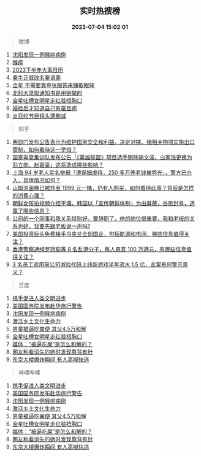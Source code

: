 <div align="center"><h2>实时热搜榜</h2><h4>2023-07-04 15:02:01</h4></div>

> 微博  

1. [沈阳发现一例猴痘病例](https://s.weibo.com/weibo?q=%23%E6%B2%88%E9%98%B3%E5%8F%91%E7%8E%B0%E4%B8%80%E4%BE%8B%E7%8C%B4%E7%97%98%E7%97%85%E4%BE%8B%23&t=31&band_rank=1&Refer=top)<br />
2. [猴痘](https://s.weibo.com/weibo?q=%E7%8C%B4%E7%97%98&t=31&band_rank=2&Refer=top)<br />
3. [2023下半年大事日历](https://s.weibo.com/weibo?q=%232023%E4%B8%8B%E5%8D%8A%E5%B9%B4%E5%A4%A7%E4%BA%8B%E6%97%A5%E5%8E%86%23&t=31&band_rank=3&Refer=top)<br />
4. [秦牛正威改名秦语鹿](https://s.weibo.com/weibo?q=%23%E7%A7%A6%E7%89%9B%E6%AD%A3%E5%A8%81%E6%94%B9%E5%90%8D%E7%A7%A6%E8%AF%AD%E9%B9%BF%23&t=31&band_rank=4&Refer=top)<br />
5. [金星 不需要靠夸张服饰来赚取眼球](https://s.weibo.com/weibo?q=%E9%87%91%E6%98%9F%20%E4%B8%8D%E9%9C%80%E8%A6%81%E9%9D%A0%E5%A4%B8%E5%BC%A0%E6%9C%8D%E9%A5%B0%E6%9D%A5%E8%B5%9A%E5%8F%96%E7%9C%BC%E7%90%83&t=31&band_rank=5&Refer=top)<br />
6. [北科大录取通知书是用钢做的](https://s.weibo.com/weibo?q=%23%E5%8C%97%E7%A7%91%E5%A4%A7%E5%BD%95%E5%8F%96%E9%80%9A%E7%9F%A5%E4%B9%A6%E6%98%AF%E7%94%A8%E9%92%A2%E5%81%9A%E7%9A%84%23&t=31&band_rank=6&Refer=top)<br />
7. [金星吐槽女明星走红毯捂胸口](https://s.weibo.com/weibo?q=%23%E9%87%91%E6%98%9F%E5%90%90%E6%A7%BD%E5%A5%B3%E6%98%8E%E6%98%9F%E8%B5%B0%E7%BA%A2%E6%AF%AF%E6%8D%82%E8%83%B8%E5%8F%A3%23&t=31&band_rank=7&Refer=top)<br />
8. [婚检后才知道自己有蚕豆病](https://s.weibo.com/weibo?q=%23%E5%A9%9A%E6%A3%80%E5%90%8E%E6%89%8D%E7%9F%A5%E9%81%93%E8%87%AA%E5%B7%B1%E6%9C%89%E8%9A%95%E8%B1%86%E7%97%85%23&t=31&band_rank=8&Refer=top)<br />
9. [炎亚纶节目镜头遭删减](https://s.weibo.com/weibo?q=%23%E7%82%8E%E4%BA%9A%E7%BA%B6%E8%8A%82%E7%9B%AE%E9%95%9C%E5%A4%B4%E9%81%AD%E5%88%A0%E5%87%8F%23&t=31&band_rank=9&Refer=top)<br />

> 知乎  

1. [两部门发布公告表示为维护国家安全和利益，决定对镓、锗相关物项实施出口管制，如何看待这一举措？](https://www.zhihu.com/question/610105939)<br />
2. [国家电竞集训队发布公告「《英雄联盟》项目选手剔除喻文波、白家浩更换为彭立勋、赵嘉豪」这将造成哪些影响？](https://www.zhihu.com/question/610188481)<br />
3. [上海 94 岁老人实名举报「遭保姆虐待，250 多万养老钱被卷光」，警方已介入，具体情况如何？](https://www.zhihu.com/question/610021603)<br />
4. [山姆泡面桶已被炒至 1999 元一桶，仍有人购买，如何看待此事？背后是怎样的消费心理？](https://www.zhihu.com/question/610060285)<br />
5. [朝鲜女孩拍视频介绍平壤，韩国以「宣传朝鲜体制」为由屏蔽，谷歌封号，透露了哪些信息？](https://www.zhihu.com/question/610162816)<br />
6. [公司的一个同事和我关系特别好，要辞职了，他的岗位很重要，我和老板的关系也好，我要先跟老板说一声吗?](https://www.zhihu.com/question/609530299)<br />
7. [美国投资巨头免费接手乌克兰全部国企，包括能源和电网，哪些信息值得关注？](https://www.zhihu.com/question/610223926)<br />
8. [香港警察通缉罗冠聪等 8 名乱港分子，每人悬赏 100 万港元，有哪些信息值得关注？](https://www.zhihu.com/question/610144743)<br />
9. [3 名员工盗用前公司游戏代码上线新游戏半年流水 1.5 亿，此案有何警示意义？](https://www.zhihu.com/question/609251189)<br />

> 百度  

1. [携手促进人类文明进步](https://www.baidu.com/s?wd=%E6%90%BA%E6%89%8B%E4%BF%83%E8%BF%9B%E4%BA%BA%E7%B1%BB%E6%96%87%E6%98%8E%E8%BF%9B%E6%AD%A5&sa=fyb_news&rsv_dl=fyb_news)<br />
2. [美国国务院发布赴华旅行警告](https://www.baidu.com/s?wd=%E7%BE%8E%E5%9B%BD%E5%9B%BD%E5%8A%A1%E9%99%A2%E5%8F%91%E5%B8%83%E8%B5%B4%E5%8D%8E%E6%97%85%E8%A1%8C%E8%AD%A6%E5%91%8A&sa=fyb_news&rsv_dl=fyb_news)<br />
3. [沈阳发现一例猴痘病例](https://www.baidu.com/s?wd=%E6%B2%88%E9%98%B3%E5%8F%91%E7%8E%B0%E4%B8%80%E4%BE%8B%E7%8C%B4%E7%97%98%E7%97%85%E4%BE%8B&sa=fyb_news&rsv_dl=fyb_news)<br />
4. [激活乡土文化生命力](https://www.baidu.com/s?wd=%E6%BF%80%E6%B4%BB%E4%B9%A1%E5%9C%9F%E6%96%87%E5%8C%96%E7%94%9F%E5%91%BD%E5%8A%9B&sa=fyb_news&rsv_dl=fyb_news)<br />
5. [男童被逼吃粪便 其父4.5万和解](https://www.baidu.com/s?wd=%E7%94%B7%E7%AB%A5%E8%A2%AB%E9%80%BC%E5%90%83%E7%B2%AA%E4%BE%BF+%E5%85%B6%E7%88%B64.5%E4%B8%87%E5%92%8C%E8%A7%A3&sa=fyb_news&rsv_dl=fyb_news)<br />
6. [金星吐槽女明星走红毯捂胸口](https://www.baidu.com/s?wd=%E9%87%91%E6%98%9F%E5%90%90%E6%A7%BD%E5%A5%B3%E6%98%8E%E6%98%9F%E8%B5%B0%E7%BA%A2%E6%AF%AF%E6%8D%82%E8%83%B8%E5%8F%A3&sa=fyb_news&rsv_dl=fyb_news)<br />
7. [媒体：“被逼吃屎”是怎么和解的？](https://www.baidu.com/s?wd=%E5%AA%92%E4%BD%93%EF%BC%9A%E2%80%9C%E8%A2%AB%E9%80%BC%E5%90%83%E5%B1%8E%E2%80%9D%E6%98%AF%E6%80%8E%E4%B9%88%E5%92%8C%E8%A7%A3%E7%9A%84%EF%BC%9F&sa=fyb_news&rsv_dl=fyb_news)<br />
8. [网友称看消失的她时发现靠背有针](https://www.baidu.com/s?wd=%E7%BD%91%E5%8F%8B%E7%A7%B0%E7%9C%8B%E6%B6%88%E5%A4%B1%E7%9A%84%E5%A5%B9%E6%97%B6%E5%8F%91%E7%8E%B0%E9%9D%A0%E8%83%8C%E6%9C%89%E9%92%88&sa=fyb_news&rsv_dl=fyb_news)<br />
9. [东京大楼爆炸瞬间 有人高喊快逃](https://www.baidu.com/s?wd=%E4%B8%9C%E4%BA%AC%E5%A4%A7%E6%A5%BC%E7%88%86%E7%82%B8%E7%9E%AC%E9%97%B4+%E6%9C%89%E4%BA%BA%E9%AB%98%E5%96%8A%E5%BF%AB%E9%80%83&sa=fyb_news&rsv_dl=fyb_news)<br />

> 哔哩哔哩  

1. [携手促进人类文明进步](https://www.baidu.com/s?wd=%E6%90%BA%E6%89%8B%E4%BF%83%E8%BF%9B%E4%BA%BA%E7%B1%BB%E6%96%87%E6%98%8E%E8%BF%9B%E6%AD%A5&sa=fyb_news&rsv_dl=fyb_news)<br />
2. [美国国务院发布赴华旅行警告](https://www.baidu.com/s?wd=%E7%BE%8E%E5%9B%BD%E5%9B%BD%E5%8A%A1%E9%99%A2%E5%8F%91%E5%B8%83%E8%B5%B4%E5%8D%8E%E6%97%85%E8%A1%8C%E8%AD%A6%E5%91%8A&sa=fyb_news&rsv_dl=fyb_news)<br />
3. [沈阳发现一例猴痘病例](https://www.baidu.com/s?wd=%E6%B2%88%E9%98%B3%E5%8F%91%E7%8E%B0%E4%B8%80%E4%BE%8B%E7%8C%B4%E7%97%98%E7%97%85%E4%BE%8B&sa=fyb_news&rsv_dl=fyb_news)<br />
4. [激活乡土文化生命力](https://www.baidu.com/s?wd=%E6%BF%80%E6%B4%BB%E4%B9%A1%E5%9C%9F%E6%96%87%E5%8C%96%E7%94%9F%E5%91%BD%E5%8A%9B&sa=fyb_news&rsv_dl=fyb_news)<br />
5. [男童被逼吃粪便 其父4.5万和解](https://www.baidu.com/s?wd=%E7%94%B7%E7%AB%A5%E8%A2%AB%E9%80%BC%E5%90%83%E7%B2%AA%E4%BE%BF+%E5%85%B6%E7%88%B64.5%E4%B8%87%E5%92%8C%E8%A7%A3&sa=fyb_news&rsv_dl=fyb_news)<br />
6. [金星吐槽女明星走红毯捂胸口](https://www.baidu.com/s?wd=%E9%87%91%E6%98%9F%E5%90%90%E6%A7%BD%E5%A5%B3%E6%98%8E%E6%98%9F%E8%B5%B0%E7%BA%A2%E6%AF%AF%E6%8D%82%E8%83%B8%E5%8F%A3&sa=fyb_news&rsv_dl=fyb_news)<br />
7. [媒体：“被逼吃屎”是怎么和解的？](https://www.baidu.com/s?wd=%E5%AA%92%E4%BD%93%EF%BC%9A%E2%80%9C%E8%A2%AB%E9%80%BC%E5%90%83%E5%B1%8E%E2%80%9D%E6%98%AF%E6%80%8E%E4%B9%88%E5%92%8C%E8%A7%A3%E7%9A%84%EF%BC%9F&sa=fyb_news&rsv_dl=fyb_news)<br />
8. [网友称看消失的她时发现靠背有针](https://www.baidu.com/s?wd=%E7%BD%91%E5%8F%8B%E7%A7%B0%E7%9C%8B%E6%B6%88%E5%A4%B1%E7%9A%84%E5%A5%B9%E6%97%B6%E5%8F%91%E7%8E%B0%E9%9D%A0%E8%83%8C%E6%9C%89%E9%92%88&sa=fyb_news&rsv_dl=fyb_news)<br />
9. [东京大楼爆炸瞬间 有人高喊快逃](https://www.baidu.com/s?wd=%E4%B8%9C%E4%BA%AC%E5%A4%A7%E6%A5%BC%E7%88%86%E7%82%B8%E7%9E%AC%E9%97%B4+%E6%9C%89%E4%BA%BA%E9%AB%98%E5%96%8A%E5%BF%AB%E9%80%83&sa=fyb_news&rsv_dl=fyb_news)<br />
